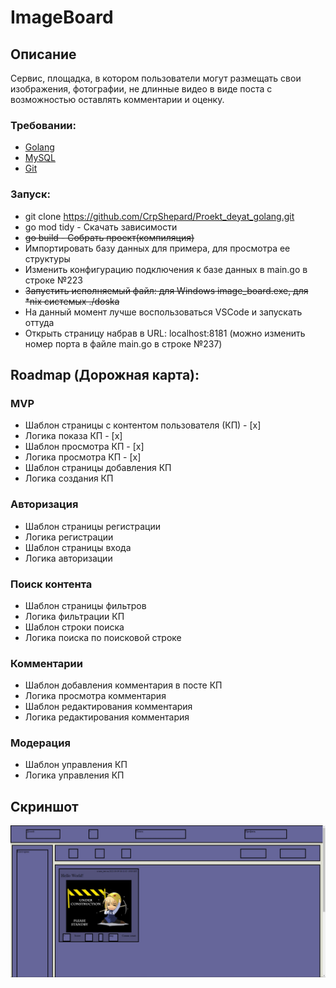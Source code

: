 # ImageBoard

## Описание

Сервис, площадка, в котором пользователи могут размещать свои изображения, фотографии, не длинные видео в виде поста с возможностью оставлять комментарии и оценку.

### Требовании:
- [Golang](https://go.dev/)
- [MySQL](https://www.mysql.com/)
- [Git](https://git-scm.com/)

### Запуск:
- git clone https://github.com/CrpShepard/Proekt_deyat_golang.git
- go mod tidy - Скачать зависимости
- ~~go build - Собрать проект(компиляция)~~
- Импортировать базу данных для примера, для просмотра ее структуры
- Изменить конфигурацию подключения к базе данных в main.go в строке №223
- ~~Запустить исполняемый файл: для Windows image_board.exe, для \*nix системых ./doska~~
- На данный момент лучше воспользоваться VSCode и запускать оттуда 
- Открыть страницу набрав в URL: localhost:8181 (можно изменить номер порта в файле main.go в строке №237)

## Roadmap (Дорожная карта):
### MVP
- Шаблон страницы с контентом пользователя (КП) - [x]
- Логика показа КП - [x]
- Шаблон просмотра КП - [x]
- Логика просмотра КП - [x]
- Шаблон страницы добавления КП
- Логика создания КП

### Авторизация
- Шаблон страницы регистрации
- Логика регистрации
- Шаблон страницы входа
- Логика авторизации

### Поиск контента
- Шаблон страницы фильтров
- Логика фильтрации КП
- Шаблон строки поиска
- Логика поиска по поисковой строке

### Комментарии
- Шаблон добавления комментария в посте КП
- Логика просмотра комментария
- Шаблон редактирования комментария
- Логика редактирования комментария

### Модерация
- Шаблон управления КП
- Логика управления КП

## Скриншот
![alt text](https://github.com/CrpShepard/Proekt_deyat_golang/blob/main/screenshot/mainpage.jpg?raw=true)
